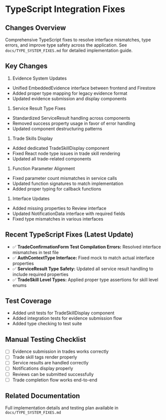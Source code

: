 # TypeScript Integration Fixes

## Changes Overview

Comprehensive TypeScript fixes to resolve interface mismatches, type errors, and improve type safety across the application. See `docs/TYPE_SYSTEM_FIXES.md` for detailed implementation guide.

## Key Changes

1. Evidence System Updates

- Unified EmbeddedEvidence interface between frontend and Firestore
- Added proper type mapping for legacy evidence format
- Updated evidence submission and display components

1. Service Result Type Fixes

- Standardized ServiceResult handling across components
- Removed success property usage in favor of error handling
- Updated component destructuring patterns

1. Trade Skills Display

- Added dedicated TradeSkillDisplay component
- Fixed React node type issues in trade skill rendering
- Updated all trade-related components

1. Function Parameter Alignment

- Fixed parameter count mismatches in service calls
- Updated function signatures to match implementation
- Added proper typing for callback functions

1. Interface Updates

- Added missing properties to Review interface
- Updated NotificationData interface with required fields
- Fixed type mismatches in various interfaces

## Recent TypeScript Fixes (Latest Update)

- ✅ **TradeConfirmationForm Test Compilation Errors:** Resolved interface mismatches in test file
- ✅ **AuthContextType Interface:** Fixed mock to match actual interface properties
- ✅ **ServiceResult Type Safety:** Updated all service result handling to include required properties
- ✅ **TradeSkill Level Types:** Applied proper type assertions for skill level enums

## Test Coverage

- Added unit tests for TradeSkillDisplay component
- Added integration tests for evidence submission flow
- Added type checking to test suite

## Manual Testing Checklist

- [ ] Evidence submission in trades works correctly
- [ ] Trade skill tags render properly
- [ ] Service results are handled correctly
- [ ] Notifications display properly
- [ ] Reviews can be submitted successfully
- [ ] Trade completion flow works end-to-end

## Related Documentation

Full implementation details and testing plan available in `docs/TYPE_SYSTEM_FIXES.md`
